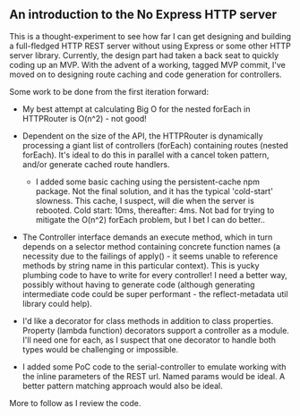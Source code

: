 An introduction to the No Express HTTP server
----------------------------------------------

This is a thought-experiment to see how far I can get designing and building a full-fledged HTTP REST server without using Express or some other HTTP server library.  Currently, the design part had taken a back seat to quickly coding up an MVP.  With the advent of a working, tagged MVP commit, I've moved on to designing route caching and code generation for controllers.

Some work to be done from the first iteration forward:

- My best attempt at calculating Big O for the nested forEach in HTTPRouter is O(n^2) - not good!
- Dependent on the size of the API, the HTTPRouter is dynamically processing a giant list of controllers (forEach) containing routes (nested forEach).  It's ideal to do this in parallel with a cancel token pattern, and/or generate cached route handlers.
	- I added some basic caching using the persistent-cache npm package. Not the final solution, and it has the typical 'cold-start' slowness.  This cache, I suspect, will die when the server is rebooted.  Cold start: 10ms, thereafter: 4ms.  Not bad for trying to mitigate the O(n^2) forEach problem, but I bet I can do better..

- The Controller interface demands an execute method, which in turn depends on a selector method containing concrete function names (a necessity due to the failings of apply() - it seems unable to reference methods by string name in this particular context). This is yucky plumbing code to have to write for every controller! I need a better way, possibly without having to generate code (although generating intermediate code could be super performant - the reflect-metadata util library could help).
- I'd like a decorator for class methods in addition to class properties. Property (lambda function) decorators support a controller as a module.  I'll need
one for each, as I suspect that one decorator to handle both types would be challenging or impossible.
- I added some PoC code to the serial-controller to emulate working with the inline parameters of the REST url.  Named params would be ideal.  A better pattern matching approach would also be ideal.

More to follow as I review the code.